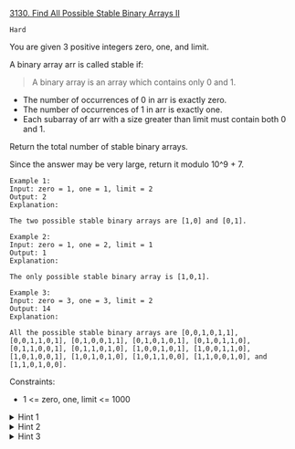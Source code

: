 [3130. Find All Possible Stable Binary Arrays II](https://leetcode.com/problems/find-all-possible-stable-binary-arrays-ii/)

`Hard`

You are given 3 positive integers zero, one, and limit.

A  binary array arr is called stable if:

> A binary array is an array which contains only 0 and 1.


- The number of occurrences of 0 in arr is exactly zero.
- The number of occurrences of 1 in arr is exactly one.
- Each subarray of arr with a size greater than limit must contain both 0 and 1.

Return the total number of stable binary arrays.

Since the answer may be very large, return it modulo 10^9 + 7.

```
Example 1:
Input: zero = 1, one = 1, limit = 2
Output: 2
Explanation:

The two possible stable binary arrays are [1,0] and [0,1].

Example 2:
Input: zero = 1, one = 2, limit = 1
Output: 1
Explanation:

The only possible stable binary array is [1,0,1].

Example 3:
Input: zero = 3, one = 3, limit = 2
Output: 14
Explanation:

All the possible stable binary arrays are [0,0,1,0,1,1], [0,0,1,1,0,1], [0,1,0,0,1,1], [0,1,0,1,0,1], [0,1,0,1,1,0], [0,1,1,0,0,1], [0,1,1,0,1,0], [1,0,0,1,0,1], [1,0,0,1,1,0], [1,0,1,0,0,1], [1,0,1,0,1,0], [1,0,1,1,0,0], [1,1,0,0,1,0], and [1,1,0,1,0,0].
```
 

Constraints:

- 1 <= zero, one, limit <= 1000

<details>
<summary>Hint 1</summary>

Let dp[x][y][z = 0/1] be the number of stable arrays with exactly x zeros, y ones, and the last element is z. (0 or 1). dp[x][y][0] + dp[x][y][1] is the answer for given (x, y).

</details>
<details>
<summary>Hint 2</summary>

If we have already placed x 1 and y 0, if we place a group of k 0, the number of ways is dp[x-k][y][1]. We can place a group with size i, where i varies from 1 to min(limit, zero - x). Similarly, we can solve by placing a group of ones.

</details>
<details>
<summary>Hint 3</summary>

Speed up the calculation using prefix arrays to store the sum of dp states.

</details>
